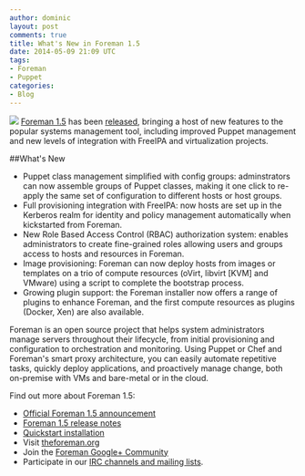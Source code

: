 ```yaml
---
author: dominic
layout: post
comments: true
title: What's New in Foreman 1.5
date: 2014-05-09 21:09 UTC
tags:
- Foreman
- Puppet
categories:
- Blog
---
```

<img src="http://community.redhat.com/images/blog/foreman.png"> [Foreman 1.5](http://projects.theforeman.org/) has been [released](http://projects.theforeman.org/rb/release/4), bringing a host of new features to the popular systems management tool, including improved Puppet management and new levels of integration with FreeIPA and virtualization projects.

##What's New

 * Puppet class management simplified with config groups: adminstrators can now assemble groups of Puppet classes, making it one click to re-apply the same set of configuration to different hosts or host groups.
 * Full provisioning integration with FreeIPA: now hosts are set up in the Kerberos realm for identity and policy management automatically when kickstarted from Foreman.
 * New Role Based Access Control (RBAC) authorization system: enables administrators to create fine-grained roles allowing users and groups access to hosts and resources in Foreman.
 * Image provisioning: Foreman can now deploy hosts from images or templates on a trio of compute resources (oVirt, libvirt [KVM] and VMware) using a script to complete the bootstrap process.
 * Growing plugin support: the Foreman installer now offers a range of plugins to enhance Foreman, and the first compute resources as plugins (Docker, Xen) are also available.

Foreman is an open source project that helps system administrators manage servers throughout their lifecycle, from initial provisioning and configuration to orchestration and monitoring. Using Puppet or Chef and Foreman's smart proxy architecture, you can easily automate repetitive tasks, quickly deploy applications, and proactively manage change, both on-premise with VMs and bare-metal or in the cloud.

Find out more about Foreman 1.5: 

* [Official Foreman 1.5 announcement](https://groups.google.com/forum/#!topic/foreman-announce/bJoGsiHIEq4)
* [Foreman 1.5 release notes](http://theforeman.org/manuals/1.5/index.html#Releasenotesfor1.5)
* [Quickstart installation](http://theforeman.org/manuals/1.5/index.html#2.Quickstart)
* Visit [theforeman.org](http://theforeman.org)
* Join the [Foreman Google+ Community](https://plus.google.com/u/0/communities/106976851375995577697)
* Participate in our [IRC channels and mailing lists](http://theforeman.org/support.html).
